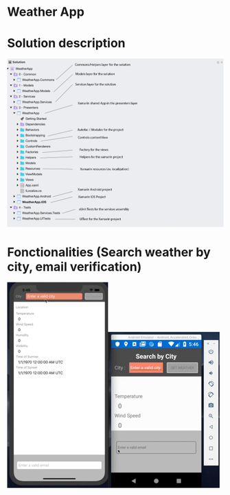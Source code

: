 Weather App 
=================

Solution description
===========================
![](SolutionWeatherApp.png)


Fonctionalities (Search weather by city, email verification)
===========================
![](ios.gif)![](android.gif)



